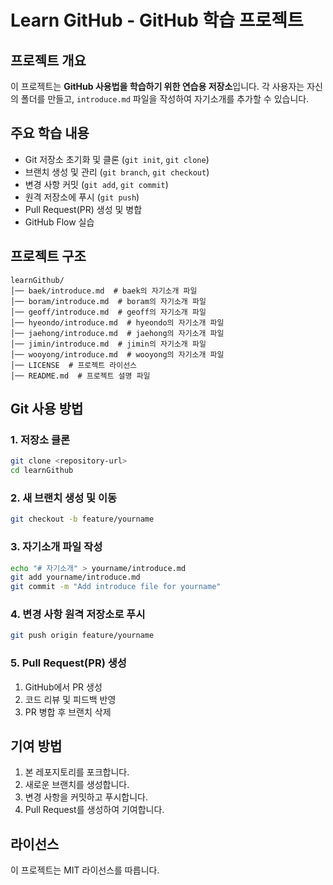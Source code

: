 # Learn GitHub - GitHub 학습 프로젝트

## 프로젝트 개요
이 프로젝트는 **GitHub 사용법을 학습하기 위한 연습용 저장소**입니다.
각 사용자는 자신의 폴더를 만들고, `introduce.md` 파일을 작성하여 자기소개를 추가할 수 있습니다.

## 주요 학습 내용
- Git 저장소 초기화 및 클론 (`git init`, `git clone`)
- 브랜치 생성 및 관리 (`git branch`, `git checkout`)
- 변경 사항 커밋 (`git add`, `git commit`)
- 원격 저장소에 푸시 (`git push`)
- Pull Request(PR) 생성 및 병합
- GitHub Flow 실습

## 프로젝트 구조
```
learnGithub/
│── baek/introduce.md  # baek의 자기소개 파일
│── boram/introduce.md  # boram의 자기소개 파일
│── geoff/introduce.md  # geoff의 자기소개 파일
│── hyeondo/introduce.md  # hyeondo의 자기소개 파일
│── jaehong/introduce.md  # jaehong의 자기소개 파일
│── jimin/introduce.md  # jimin의 자기소개 파일
│── wooyong/introduce.md  # wooyong의 자기소개 파일
│── LICENSE  # 프로젝트 라이선스
│── README.md  # 프로젝트 설명 파일
```

## Git 사용 방법
### 1. 저장소 클론
```bash
git clone <repository-url>
cd learnGithub
```

### 2. 새 브랜치 생성 및 이동
```bash
git checkout -b feature/yourname
```

### 3. 자기소개 파일 작성
```bash
echo "# 자기소개" > yourname/introduce.md
git add yourname/introduce.md
git commit -m "Add introduce file for yourname"
```

### 4. 변경 사항 원격 저장소로 푸시
```bash
git push origin feature/yourname
```

### 5. Pull Request(PR) 생성
1. GitHub에서 PR 생성
2. 코드 리뷰 및 피드백 반영
3. PR 병합 후 브랜치 삭제

## 기여 방법
1. 본 레포지토리를 포크합니다.
2. 새로운 브랜치를 생성합니다.
3. 변경 사항을 커밋하고 푸시합니다.
4. Pull Request를 생성하여 기여합니다.

## 라이선스
이 프로젝트는 MIT 라이선스를 따릅니다.

